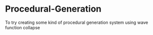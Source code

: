 # Procedural-Generation
 To try creating some kind of procedural generation system using wave function collapse
